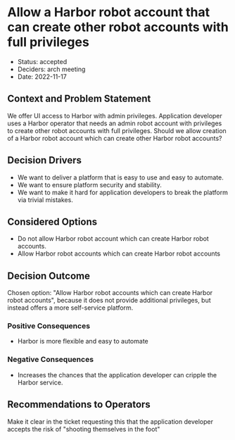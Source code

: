 # Allow a Harbor robot account that can create other robot accounts with full privileges

* Status: accepted
* Deciders: arch meeting
* Date: 2022-11-17

## Context and Problem Statement

We offer UI access to Harbor with admin privileges.
Application developer uses a Harbor operator that needs an admin robot account with privileges to create other robot accounts with full privileges.
Should we allow creation of a Harbor robot account which can create other Harbor robot accounts?

## Decision Drivers

* We want to deliver a platform that is easy to use and easy to automate.
* We want to ensure platform security and stability.
* We want to make it hard for application developers to break the platform via trivial mistakes.

## Considered Options

* Do not allow Harbor robot account which can create Harbor robot accounts.
* Allow Harbor robot accounts which can create Harbor robot accounts

## Decision Outcome

Chosen option: "Allow Harbor robot accounts which can create Harbor robot accounts", because it does not provide additional privileges, but instead offers a more self-service platform.

### Positive Consequences

* Harbor is more flexible and easy to automate

### Negative Consequences

* Increases the chances that the application developer can cripple the Harbor service.

## Recommendations to Operators

Make it clear in the ticket requesting this that the application developer accepts the risk of "shooting themselves in the foot"
